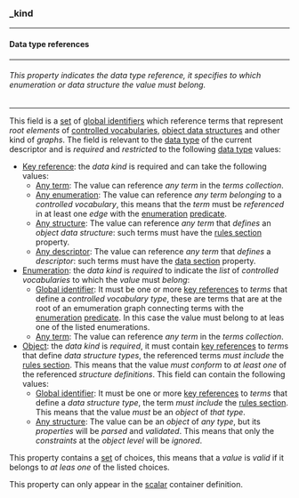 ### _kind



------
#### Data type references



------
###### This property indicates the data type reference, it specifies to which enumeration or data structure the value must belong.



------
This field is a [set](_set.md) of [global identifiers](_gid.md) which reference terms that represent *root elements* of [controlled vocabularies](_type_string_enum.md), [object data structures](_type_object.md) and other kind of *graphs*. The field is relevant to the [data type](_type.md) of the current descriptor and is *required* and *restricted* to the following [data type](_type.md) values:

- [Key reference](_type_string_key.md): the *data kind* is required and can take the following values:
    - [Any term](_any-term.md): The value can reference *any term* in the *terms collection*.
    - [Any enumeration](_any-enum.md): The value can reference *any term* *belonging* to a *controlled vocabulary*, this means that the *term* must be *referenced* in at least one *edge* with the [enumeration](_predicate_enum-of.md) [predicate](_predicate.md).
    - [Any structure](_any-object.md): The value can reference *any term* that *defines* an *object data structure*: such terms must have the [rules section](_rule.md) property.
    - [Any descriptor](_any-descriptor.md): The value can reference *any term* that *defines* a *descriptor*: such terms must have the [data section](_data.md) property.
- [Enumeration](_type_string_enum.md): the *data kind* is *required* to indicate the *list* of *controlled vocabularies* to which the *value* must *belong*:
    - [Global identifier](_gid.md): It must be one or more [key references](_type_string_key.md) to *terms* that define a *controlled vocabulary type*, these are terms that are at the root of an emumeration graph connecting terms with the [enumeration](_predicate_enum-of.md) [predicate](_predicate.md). In this case the value must belong to at leas one of the listed enumerations.
    - [Any term](_any-term.md): The value can reference *any term* in the *terms collection*.
- [Object](_type_object.md): the *data kind* is *required*, it must contain [key references](_type_string_key.md) to *term*s that define *data structure types*, the referenced terms *must include* the [rules section](_rule.md). This means that the value *must* *conform* to *at least one* of the referenced *structure definitions*. This field can contain the following values:
    - [Global identifier](_gid.md): It must be one or more [key references](_type_string_key.md) to *terms* that define a *data structure type*, the term *must include* the [rules section](_rule.md). This means that the value *must* be an *object* of *that type*.
    - [Any structure](_any-object.md): The value can be an *object* of *any type*, but its *properties* will be *parsed* and *validated*. This means that only the *constraints* at the *object level* will be *ignored*.

This property contains a [set](_set.md) of choices, this means that a *value* is *valid* if it belongs to *at leas one* of the listed choices. 

This property can only appear in the [scalar](_scalar.md) container definition.